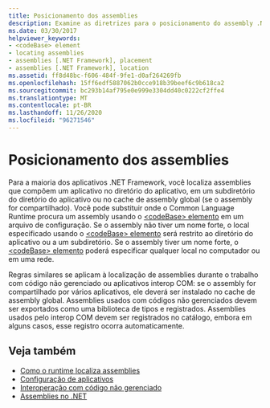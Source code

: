 ```yaml
---
title: Posicionamento dos assemblies
description: Examine as diretrizes para o posicionamento do assembly .NET nos diretórios (por exemplo, no cache de assembly global ou no diretório ou subdiretório do aplicativo).
ms.date: 03/30/2017
helpviewer_keywords:
- <codeBase> element
- locating assemblies
- assemblies [.NET Framework], placement
- assemblies [.NET Framework], location
ms.assetid: ff8d48bc-f606-484f-9fe1-d0af264269fb
ms.openlocfilehash: 15ff6edf5887062b0cce918b39beef6c9b618ca2
ms.sourcegitcommit: bc293b14af795e0e999e3304dd40c0222cf2ffe4
ms.translationtype: MT
ms.contentlocale: pt-BR
ms.lasthandoff: 11/26/2020
ms.locfileid: "96271546"
---
```

# <a name="assembly-placement"></a>Posicionamento dos assemblies

Para a maioria dos aplicativos .NET Framework, você localiza assemblies que compõem um aplicativo no diretório do aplicativo, em um subdiretório do diretório do aplicativo ou no cache de assembly global (se o assembly for compartilhado). Você pode substituir onde o Common Language Runtime procura um assembly usando o [ \<codeBase> elemento](../configure-apps/file-schema/runtime/codebase-element.md) em um arquivo de configuração. Se o assembly não tiver um nome forte, o local especificado usando o [ \<codeBase> elemento](../configure-apps/file-schema/runtime/codebase-element.md) será restrito ao diretório do aplicativo ou a um subdiretório. Se o assembly tiver um nome forte, o [ \<codeBase> elemento](../configure-apps/file-schema/runtime/codebase-element.md) poderá especificar qualquer local no computador ou em uma rede.  
  
 Regras similares se aplicam à localização de assemblies durante o trabalho com código não gerenciado ou aplicativos interop COM: se o assembly for compartilhado por vários aplicativos, ele deverá ser instalado no cache de assembly global. Assemblies usados com códigos não gerenciados devem ser exportados como uma biblioteca de tipos e registrados. Assemblies usados pelo interop COM devem ser registrados no catálogo, embora em alguns casos, esse registro ocorra automaticamente.  
  
## <a name="see-also"></a>Veja também

- [Como o runtime localiza assemblies](../deployment/how-the-runtime-locates-assemblies.md)
- [Configuração de aplicativos](../configure-apps/index.md)
- [Interoperação com código não gerenciado](../interop/index.md)
- [Assemblies no .NET](index.md)
